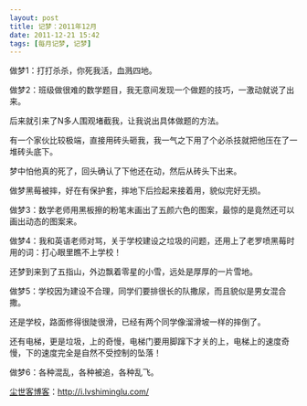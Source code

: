 ```yaml
---
layout: post
title: 记梦：2011年12月
date: 2011-12-21 15:42
tags: [每月记梦, 记梦]
---
```

做梦1：打打杀杀，你死我活，血溅四地。

做梦2：班级做很难的数学题目，我无意间发现一个做题的技巧，一激动就说了出来。

后来就引来了N多人围观堵截我，让我说出具体做题的方法。

有一个家伙比较极端，直接用砖头砸我，我一气之下用了个必杀技就把他压在了一堆砖头底下。

梦中怕他真的死了，回头确认了下他还在动，然后从砖头下出来。

做梦黑莓被摔，好在有保护套，摔地下后捡起来接着用，貌似完好无损。

做梦3：数学老师用黑板擦的粉笔末画出了五颜六色的图案，最惊的是竟然还可以画出动态的图案来。

做梦4：我和英语老师对骂，关于学校建设之垃圾的问题，还用上了老罗喷黑莓时用的词：打心眼里瞧不上学校！

还梦到来到了五指山，外边飘着零星的小雪，远处是厚厚的一片雪地。

做梦5：学校因为建设不合理，同学们要排很长的队撒尿，而且貌似是男女混合撒。

还是学校，路面修得很陡很滑，已经有两个同学像溜滑坡一样的摔倒了。

还有电梯，更是垃圾，上的奇慢，电梯门要用脚蹿下才关的上，电梯上的速度奇慢，下的速度完全是自然不受控制的坠落！

做梦6：各种混乱，各种被追，各种乱飞。

<a href="http://i.lvshiminglu.com/">尘世客博客</a>：<a href="http://i.lvshiminglu.com/">http://i.lvshiminglu.com/</a>

